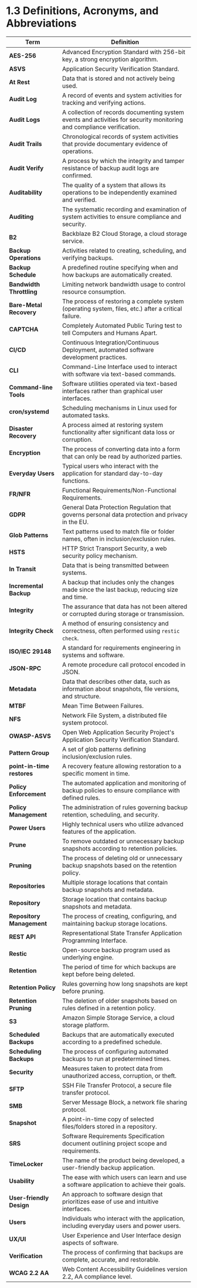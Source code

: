 # 1.3 Definitions, Acronyms, and Abbreviations

| Term                   | Definition                                                                                         |
|------------------------|----------------------------------------------------------------------------------------------------|
| **AES-256**           | Advanced Encryption Standard with 256-bit key, a strong encryption algorithm.                     |
| **ASVS**              | Application Security Verification Standard.                                                       |
| **At Rest**           | Data that is stored and not actively being used.                                                  |
| **Audit Log**          | A record of events and system activities for tracking and verifying actions.                       |
| **Audit Logs**         | A collection of records documenting system events and activities for security monitoring and compliance verification. |
| **Audit Trails**       | Chronological records of system activities that provide documentary evidence of operations.         |
| **Audit Verify**       | A process by which the integrity and tamper resistance of backup audit logs are confirmed.         |
| **Auditability**       | The quality of a system that allows its operations to be independently examined and verified.       |
| **Auditing**           | The systematic recording and examination of system activities to ensure compliance and security.     |
| **B2**                | Backblaze B2 Cloud Storage, a cloud storage service.                                              |
| **Backup Operations**  | Activities related to creating, scheduling, and verifying backups.                                  |
| **Backup Schedule**    | A predefined routine specifying when and how backups are automatically created.                    |
| **Bandwidth Throttling** | Limiting network bandwidth usage to control resource consumption.                              |
| **Bare-Metal Recovery**| The process of restoring a complete system (operating system, files, etc.) after a critical failure.|
| **CAPTCHA**           | Completely Automated Public Turing test to tell Computers and Humans Apart.                       |
| **CI/CD**             | Continuous Integration/Continuous Deployment, automated software development practices.           |
| **CLI**                | Command-Line Interface used to interact with software via text-based commands.                     |
| **Command-line Tools** | Software utilities operated via text-based interfaces rather than graphical user interfaces.        |
| **cron/systemd**      | Scheduling mechanisms in Linux used for automated tasks.                                          |
| **Disaster Recovery**  | A process aimed at restoring system functionality after significant data loss or corruption.        |
| **Encryption**         | The process of converting data into a form that can only be read by authorized parties.            |
| **Everyday Users**      | Typical users who interact with the application for standard day-to-day functions.               |
| **FR/NFR**            | Functional Requirements/Non-Functional Requirements.                                              |
| **GDPR**               | General Data Protection Regulation that governs personal data protection and privacy in the EU.    |
| **Glob Patterns**      | Text patterns used to match file or folder names, often in inclusion/exclusion rules.              |
| **HSTS**              | HTTP Strict Transport Security, a web security policy mechanism.                                  |
| **In Transit**        | Data that is being transmitted between systems.                                                   |
| **Incremental Backup** | A backup that includes only the changes made since the last backup, reducing size and time.        |
| **Integrity**          | The assurance that data has not been altered or corrupted during storage or transmission.           |
| **Integrity Check**    | A method of ensuring consistency and correctness, often performed using `restic check`.            |
| **ISO/IEC 29148**     | A standard for requirements engineering in systems and software.                                  |
| **JSON-RPC**          | A remote procedure call protocol encoded in JSON.                                                 |
| **Metadata**           | Data that describes other data, such as information about snapshots, file versions, and structure. |
| **MTBF**               | Mean Time Between Failures.                                                                        |
| **NFS**               | Network File System, a distributed file system protocol.                                          |
| **OWASP-ASVS**         | Open Web Application Security Project's Application Security Verification Standard.                |
| **Pattern Group**      | A set of glob patterns defining inclusion/exclusion rules.                                         |
| **point-in-time restores** | A recovery feature allowing restoration to a specific moment in time.                        |
| **Policy Enforcement** | The automated application and monitoring of backup policies to ensure compliance with defined rules. |
| **Policy Management**  | The administration of rules governing backup retention, scheduling, and security.                   |
| **Power Users**         | Highly technical users who utilize advanced features of the application.                         |
| **Prune**              | To remove outdated or unnecessary backup snapshots according to retention policies.                 |
| **Pruning**            | The process of deleting old or unnecessary backup snapshots based on the retention policy.         |
| **Repositories**       | Multiple storage locations that contain backup snapshots and metadata.                              |
| **Repository**         | Storage location that contains backup snapshots and metadata.                                      |
| **Repository Management** | The process of creating, configuring, and maintaining backup storage locations.                    |
| **REST API**          | Representational State Transfer Application Programming Interface.                                |
| **Restic**             | Open-source backup program used as underlying engine.                                              |
| **Retention**          | The period of time for which backups are kept before being deleted.                                 |
| **Retention Policy**   | Rules governing how long snapshots are kept before pruning.                                        |
| **Retention Pruning**  | The deletion of older snapshots based on rules defined in a retention policy.                      |
| **S3**                | Amazon Simple Storage Service, a cloud storage platform.                                          |
| **Scheduled Backups** | Backups that are automatically executed according to a predefined schedule.                         |
| **Scheduling Backups** | The process of configuring automated backups to run at predetermined times.                         |
| **Security**           | Measures taken to protect data from unauthorized access, corruption, or theft.                      |
| **SFTP**              | SSH File Transfer Protocol, a secure file transfer protocol.                                      |
| **SMB**               | Server Message Block, a network file sharing protocol.                                            |
| **Snapshot**           | A point-in-time copy of selected files/folders stored in a repository.                             |
| **SRS**                | Software Requirements Specification document outlining project scope and requirements.              |
| **TimeLocker**        | The name of the product being developed, a user-friendly backup application.                      |
| **Usability**          | The ease with which users can learn and use a software application to achieve their goals.          |
| **User-friendly Design** | An approach to software design that prioritizes ease of use and intuitive interfaces.              |
| **Users**              | Individuals who interact with the application, including everyday users and power users.            |
| **UX/UI**              | User Experience and User Interface design aspects of software.                                     |
| **Verification**       | The process of confirming that backups are complete, accurate, and restorable.                      |
| **WCAG 2.2 AA**       | Web Content Accessibility Guidelines version 2.2, AA compliance level.                            |
